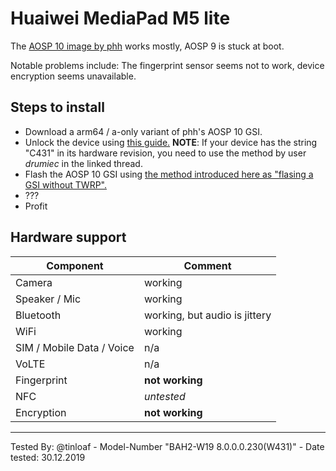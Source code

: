 # Huaiwei MediaPad M5 lite

The [AOSP 10 image by phh](https://github.com/phhusson/treble_experimentations/releases/tag/v208) works mostly, AOSP 9 is stuck at boot.

Notable problems include: The fingerprint sensor seems not to work, device encryption seems unavailable.

## Steps to install

* Download a arm64 / a-only variant of phh's AOSP 10 GSI.
* Unlock the device using [this guide.](https://forum.xda-developers.com/mediapad-m5-lite/how-to/complete-guide-to-unlock-relock-lock-t3989111) **NOTE**: If your device has the string "C431" in its hardware revision, you need to use the method by user *drumiec* in the linked thread.
* Flash the AOSP 10 GSI using [the method introduced here as "flasing a GSI without TWRP".](https://www.xda-developers.com/flash-generic-system-image-project-treble-device/)
* ???
* Profit

## Hardware support

| Component                 |      Comment                                              |
|---------------------------|-----------------------------------------------------------|
| Camera                    | working                                                    |
| Speaker / Mic             | working                                                    |
| Bluetooth                 | working, but audio is jittery                                                    |
| WiFi                      | working                                                    |
| SIM / Mobile Data / Voice | n/a                                                    |
| VoLTE                     | n/a                                                    |
| Fingerprint               | **not working**                                                    |
| NFC                       | *untested*                                                    |
| Encryption             | **not working**                                                    |
---

Tested By: @tinloaf - Model-Number "BAH2-W19 8.0.0.0.230(W431)" - Date tested: 30.12.2019
